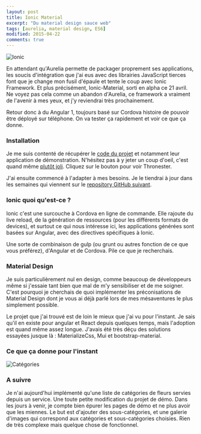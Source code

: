 ```yaml
---
layout: post
title: Ionic Material
excerpt: "Du material design sauce web"
tags: [aurelia, material design, ES6]
modified: 2015-04-22
comments: true
---
```


![Ionic]({{site.url}}/images/ionic.svg)

En attendant qu'Aurelia permette de packager proprement ses applications, les soucis d'intégration que j'ai eus avec des librairies JavaScript tierces font que je change mon fusil d'épaule et tente le coup avec Ionic Framework. Et plus précisément, Ionic-Material, sorti en alpha ce 21 avril. Ne voyez pas cela comme un abandon d'Aurelia, ce framework a vraiment de l'avenir à mes yeux, et j'y reviendrai très prochainement.

Retour donc à du Angular 1, toujours basé sur Cordova histoire de pouvoir être déployé sur téléphone. On va tester ça rapidement et voir ce que ça donne.

### Installation

Je me suis contenté de récupérer le [code du projet](https://github.com/zachsoft/Ionic-Material) et notamment leur application de démonstration. N'hésitez pas à y jeter un coup d'oeil, c'est quand même [plutôt joli](http://ionicmaterial.com/demo/). Cliquez sur le bouton pour voir Thronester.

J'ai ensuite commencé à l'adapter à mes besoins. Je le tiendrai à jour dans les semaines qui viennent sur le [repository GitHub suivant](https://github.com/vferries/fleurs).

### Ionic quoi qu'est-ce ?

Ionic c'est une surcouche à Cordova en ligne de commande. Elle rajoute du live reload, de la génération de ressources (pour les différents formats de devices), et surtout ce qui nous intéresse ici, les applications générées sont basées sur Angular, avec des directives spécifiques à Ionic.

Une sorte de combinaison de gulp (ou grunt ou autres fonction de ce que vous préférez), d'Angular et de Cordova. Pile ce que je recherchais.

### Material Design

Je suis particulièrement nul en design, comme beaucoup de développeurs même si j'essaie tant bien que mal de m'y sensibiliser et de me soigner. C'est pourquoi je cherchais de quoi implémenter les préconisations de Material Design dont je vous ai déjà parlé lors de mes mésaventures le plus simplement possible.

Le projet que j'ai trouvé est de loin le mieux que j'ai vu pour l'instant. Je sais qu'il en existe pour angular et React depuis quelques temps, mais l'adoption est quand même assez longue. J'avais été très déçu des solutions essayées jusque là : MaterializeCss, Mui et bootstrap-material.

### Ce que ça donne pour l'instant

![Catégories]({{site.url}}/images/fleurs.png)

### A suivre

Je n'ai aujourd'hui implémenté qu'une liste de catégories de fleurs servies depuis un service. Une toute petite modification du projet de démo. Dans les jours à venir, je compte bien épurer les pages de démo et ne plus avoir que les miennes. Le but est d'ajouter des sous-catégories, et une galerie d'images qui correspond aux catégories et sous-catégories choisies. Rien de très complexe mais quelque chose de fonctionnel.